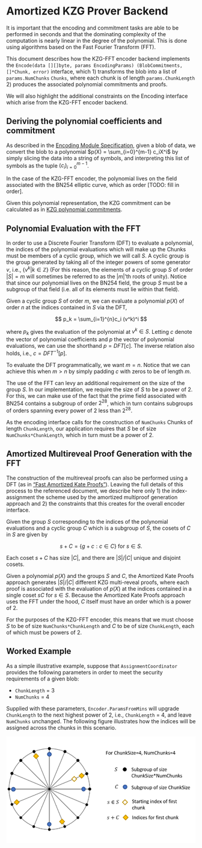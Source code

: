 # Amortized KZG Prover Backend

It is important that the encoding and commitment tasks are able to be performed in seconds and that the dominating complexity of the computation is nearly linear in the degree of the polynomial. This is done using algorithms based on the Fast Fourier Transform (FFT).


This document describes how the KZG-FFT encoder backend implements the `Encode(data [][]byte, params EncodingParams) (BlobCommitments, []*Chunk, error)` interface, which 1) transforms the blob into a list of `params.NumChunks` `Chunks`, where each chunk is of length `params.ChunkLength` 2) produces the associated polynomial commitments and proofs.

We will also highlight the additional constraints on the Encoding interface which arise from the KZG-FFT encoder backend.

## Deriving the polynomial coefficients and commitment

As described in the [Encoding Module Specification](./encoding.md), given a blob of data, we convert the blob to a polynomial $p(X) = \sum_{i=0}^{m-1} c_iX^i$ by simply slicing the data into a string of symbols, and interpreting this list of symbols as the tuple $(c_i)_{i=0}^{m-1}$.

In the case of the KZG-FFT encoder, the polynomial lives on the field associated with the BN254 elliptic curve, which as order [TODO: fill in order].

Given this polynomial representation, the KZG commitment can be calculated as in [KZG polynomial commitments](https://dankradfeist.de/ethereum/2020/06/16/kate-polynomial-commitments.html).


## Polynomial Evaluation with the FFT

In order to use a Discrete Fourier Transform (DFT) to evaluate a polynomial, the indices of the polynomial evaluations which will make up the Chunks must be members of a cyclic group, which we will call $S$. A cyclic group is the group generated by taking all of the integer powers of some generator $v$, i.e., $\{v^k | k \in \mathbb{Z} \}$  (For this reason, the elements of a cyclic group $S$ of order $|S|=m$ will sometimes be referred to as the $|m|$’th roots of unity). Notice that since our polynomial lives on the BN254 field, the group $S$ must be a subgroup of that field (i.e. all of its elements must lie within that field).

Given a cyclic group $S$ of order $m$, we can evaluate a polynomial $p(X)$ of order $n$ at the indices contained in $S$ via the DFT,

$$
p_k = \sum_{i=1}^{n}c_i (v^k)^i
$$

where $p_k$ gives the evaluation of the polynomial at $v^k \in S$. Letting $c$ denote the vector of polynomial coefficients and $p$ the vector of polynomial evaluations, we can use the shorthand $p = DFT[c]$. The inverse relation also holds, i.e., $c = DFT^{-1}[p]$.

To evaluate the DFT programmatically, we want $m = n$. Notice that we can achieve this when $m > n$ by simply padding $c$ with zeros to be of length $m$.

The use of the FFT can levy an additional requirement on the size of the group $S$. In our implementation, we require the size of $S$ to be a power of 2. For this, we can make use of the fact that the prime field associated with BN254 contains a subgroup of order $2^{28}$, which in turn contains subgroups of orders spanning every power of 2 less than $2^{28}$.


As the encoding interface calls for the construction of `NumChunks` Chunks of length `ChunkLength`, our application requires that $S$ be of size `NumChunks*ChunkLength`, which in turn must be a power of 2.

## Amortized Multireveal Proof Generation with the FFT

The construction of the multireveal proofs can also be performed using a DFT (as in [“Fast Amortized Kate Proofs”](https://eprint.iacr.org/2023/033.pdf)). Leaving the full details of this process to the referenced document, we describe here only 1) the index-assignment the scheme used by the amortized multiproof generation approach and 2) the constraints that this creates for the overall encoder interface.

Given the group $S$ corresponding to the indices of the polynomial evaluations and a cyclic group $C$ which is a subgroup of $S$, the cosets of $C$ in $S$ are given by

$$
s+C = \{g+c : c \in C\} \text{ for } s \in S.
$$

Each coset $s+C$ has size $|C|$, and there are $|S|/|C|$ unique and disjoint cosets.

Given a polynomial $p(X)$ and the groups $S$ and $C$, the Amortized Kate Proofs approach generates $|S|/|C|$ different KZG multi-reveal proofs, where each proof is associated with the evaluation of $p(X)$ at the indices contained in a single coset $sC$ for $s \in S$. Because the Amortized Kate Proofs approach uses the FFT under the hood, $C$ itself must have an order which is a power of 2.

For the purposes of the KZG-FFT encoder, this means that we must choose $S$ to be of size `NumChunks*ChunkLength` and $C$ to be of size `ChunkLength`, each of which must be powers of 2.


## Worked Example

As a simple illustrative example, suppose that  `AssignmentCoordinator` provides the following parameters in order to meet the security requirements of a given blob:
- `ChunkLength` = 3
- `NumChunks` = 4

Supplied with these parameters, `Encoder.ParamsFromMins` will upgrade `ChunkLength` to the next highest power of 2, i.e., `ChunkLength` = 4, and leave `NumChunks` unchanged. The following figure illustrates how the indices will be assigned across the chunks in this scenario.

![Worked example of chunk indices for ChunkLength=4, NumChunks=4](../../assets/encoding-groups.png)
